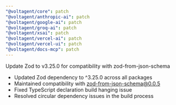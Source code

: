 ```yaml
---
"@voltagent/core": patch
"@voltagent/anthropic-ai": patch
"@voltagent/google-ai": patch
"@voltagent/groq-ai": patch
"@voltagent/xsai": patch
"@voltagent/vercel-ai": patch
"@voltagent/vercel-ui": patch
"@voltagent/docs-mcp": patch
---
```


Update Zod to v3.25.0 for compatibility with zod-from-json-schema

- Updated Zod dependency to ^3.25.0 across all packages
- Maintained compatibility with zod-from-json-schema@0.0.5
- Fixed TypeScript declaration build hanging issue
- Resolved circular dependency issues in the build process
